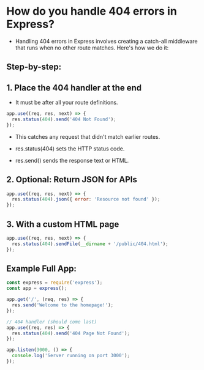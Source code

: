 # How do you handle 404 errors in Express?

- Handling 404 errors in Express involves creating a catch-all middleware that runs when no other route matches. Here's how we do it:

## Step-by-step:
## 1. Place the 404 handler at the end
- It must be after all your route definitions.

```js
app.use((req, res, next) => {
  res.status(404).send('404 Not Found');
});
```
- This catches any request that didn't match earlier routes.

- res.status(404) sets the HTTP status code.

- res.send() sends the response text or HTML.

## 2. Optional: Return JSON for APIs
```js
app.use((req, res, next) => {
  res.status(404).json({ error: 'Resource not found' });
});
```

## 3. With a custom HTML page
```js
app.use((req, res, next) => {
  res.status(404).sendFile(__dirname + '/public/404.html');
});
```

## Example Full App:
```js
const express = require('express');
const app = express();

app.get('/', (req, res) => {
  res.send('Welcome to the homepage!');
});

// 404 handler (should come last)
app.use((req, res) => {
  res.status(404).send('404 Page Not Found');
});

app.listen(3000, () => {
  console.log('Server running on port 3000');
});
```
